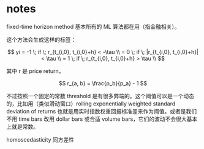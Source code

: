 # notes

fixed-time horizon method 基本所有的 ML 算法都在用（指金融相关）。

这个方法会生成这样的标签：

$$
yi = -1 \; if \; r_{t_{i,0}, t_{i,0}+h} < -\tau \\
   = 0 \; if \; |r_{t_{i,0}, t_{i,0}+h}| < \tau \\
   = 1 \; if \; r_{t_{i,0}, t_{i,0}+h} > \tau \\
$$

其中 r 是 price return，

$$
r_{a, b} = \frac{p_b}{p_a} - 1
$$

不过按照一个固定的常数 threshold 是有很多弊端的。这个阈值可以是一个动态的，比如用（类似滑动窗口）rolling exponentially weighted standard deviation of returns 也就是用实时指数权重回报标准差来作为阈值。或者是我们不用 time bars 改用 dollar bars 或合适 volume bars，它们的波动不会很大基本上就是常数。

homoscedasticity 同方差性
